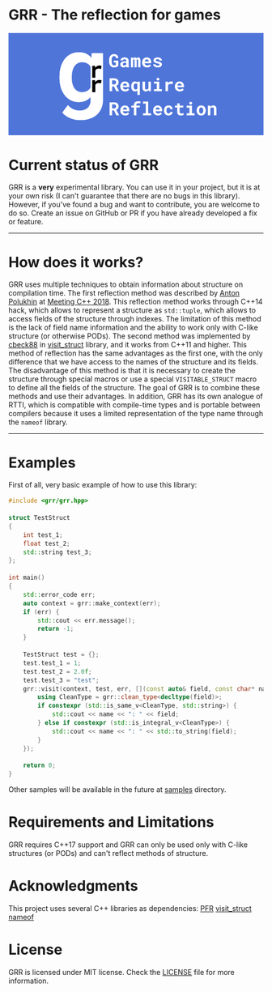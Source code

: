 # GRR - The reflection for games
![image](grr_logo.png)

# Current status of GRR
GRR is a **very** experimental library. You can use it in your project, but it is at your own risk (I can't guarantee that there are no bugs in this library). However, if you've found a bug and want to contribute, you are welcome to do so. Create an issue on GitHub or PR if you have already developed a fix or feature.

---

# How does it works?
GRR uses multiple techniques to obtain information about structure on compilation time. 
The first reflection method was described by [Anton Polukhin](https://github.com/apolukhin) at [Meeting C++ 2018](https://www.youtube.com/watch?v=UlNUNxLtBI0). This reflection method works through C++14 hack, which allows to represent a structure as `std::tuple`, which allows to access fields of the structure through indexes. The limitation of this method is the lack of field name information and the ability to work only with C-like structure (or otherwise PODs).
The second method was implemented by [cbeck88](https://github.com/cbeck88) in [visit_struct](https://github.com/cbeck88/visit_struct) library, and it works from C++11 and higher. This method of reflection has the same advantages as the first one, with the only difference that we have access to the names of the structure and its fields. The disadvantage of this method is that it is necessary to create the structure through special macros or use a special `VISITABLE_STRUCT` macro to define all the fields of the structure.
The goal of GRR is to combine these methods and use their advantages. In addition, GRR has its own analogue of RTTI, which is compatible with compile-time types and is portable between compilers because it uses a limited representation of the type name through the `nameof` library. 

---

# Examples
First of all, very basic example of how to use this library:
```cpp
#include <grr/grr.hpp>

struct TestStruct
{
    int test_1;
    float test_2;
    std::string test_3;
};

int main()
{
    std::error_code err;
    auto context = grr::make_context(err);
    if (err) {
        std::cout << err.message();
        return -1;
    }

    TestStruct test = {};
    test.test_1 = 1;   
    test.test_2 = 2.0f;
    test.test_3 = "test";
    grr::visit(context, test, err, [](const auto& field, const char* name){
        using CleanType = grr::clean_type<decltype(field)>;
        if constexpr (std::is_same_v<CleanType, std::string>) {
            std::cout << name << ": " << field;
        } else if constexpr (std::is_integral_v<CleanType>) {
            std::cout << name << ": " << std::to_string(field);
        }
    });

    return 0;
}
```

Other samples will be available in the future at [samples](https://github.com/vertver/grr/tree/master/samples) directory.

# Requirements and Limitations
GRR requires C++17 support and GRR can only be used only with C-like structures (or PODs) and can't reflect methods of structure. 

# Acknowledgments
This project uses several C++ libraries as dependencies:
[PFR](https://github.com/apolukhin/pfr_non_boost)
[visit_struct](https://github.com/cbeck88/visit_struct)
[nameof](https://github.com/Neargye/nameof)

# License
GRR is licensed under MIT license. Check the [LICENSE](https://github.com/vertver/grr/blob/master/LICENSE) file for more information.